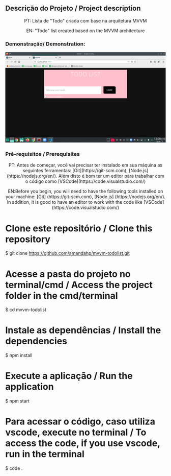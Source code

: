 ## Descrição do Projeto / Project description
<p align="center"> PT: Lista de "Todo" criada com base na arquitetura MVVM</p>
<p align="center"> EN: "Todo" list created based on the MVVM architecture </p>

### Demonstração/ Demonstration: 
<img src="src/utils/example/example.png" alt="demonstration"></img>

### Pré-requisitos / Prerequisites 
<p align="center"> PT: Antes de começar, você vai precisar ter instalado em sua máquina as seguintes ferramentas:
[Git](https://git-scm.com), [Node.js](https://nodejs.org/en/). 
Além disto é bom ter um editor para trabalhar com o código como [VSCode](https://code.visualstudio.com/)  </p>
<p align="center"> EN:Before you begin, you will need to have the following tools installed on your machine:
[Git] (https://git-scm.com), [Node.js] (https://nodejs.org/en/).
In addition, it is good to have an editor to work with the code like [VSCode] (https://code.visualstudio.com/)
</p>

# Clone este repositório / Clone this repository
$ git clone <https://github.com/amandahp/mvvm-todolist.git>

# Acesse a pasta do projeto no terminal/cmd / Access the project folder in the  cmd/terminal
$ cd mvvm-todolist

# Instale as dependências / Install the dependencies
$ npm install

# Execute a aplicação / Run the application
$ npm start

# Para acessar o código, caso utiliza vscode, execute no terminal / To access the code, if you use vscode, run in the terminal
$ code .

